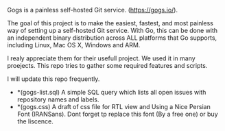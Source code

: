 Gogs is a painless self-hosted Git service. (https://gogs.io/). 

The goal of this project is to make the easiest, fastest,
 and most painless way of setting up a self-hosted Git service.
 With Go, this can be done with an independent binary distribution 
 across ALL platforms that Go supports, including Linux, Mac OS X, Windows and ARM.

 
I realy appreciate them for their usefull project. We used it in many proejects. 
This repo tries to gather some required features and scripts.

I will update this repo frequently.

 - *(gogs-list.sql) A simple SQL query which lists all open issues with repository names and labels.
 - *(gogs.css) A draft of css file for RTL view and Using a Nice Persian Font (IRANSans). Dont forget tp replace this font (By a free one) or buy the liscence.